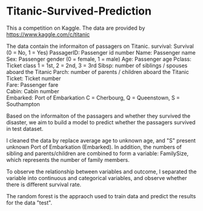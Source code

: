 # Titanic-Survived-Prediction
This a competition on Kaggle.
The data are provided by https://www.kaggle.com/c/titanic

The data contain the informaiton of passagers on Titanic.
survival:	Survival	(0 = No, 1 = Yes)
PassagerID: Passenger id number
Name: Passenger name
Sex: Passenger gender	 (0 = female, 1 = male)
Age: Passenger age
Pclass:	Ticket class	1 = 1st, 2 = 2nd, 3 = 3rd
Sibsp: number of siblings / spouses aboard the Titanic
Parch: number of parents / children aboard the Titanic	
Ticket:	Ticket number	
Fare:	Passenger fare	
Cabin:	Cabin number	
Embarked:	Port of Embarkation	C = Cherbourg, Q = Queenstown, S = Southampton


Based on the informaiton of the passagers and whether they survived the disaster, we aim to build a model to predict whether the passagers survived in test dataset.

I cleaned the data by replace average age to unknown age, and "S" present unknown Port of Embarkation (Embarked).
In addition, the numbers of sibling and parents/children are combined to form a variable: FamilySize, which represents the number of family members.

To observe the relationship between variables and outcome, I separated the variable into continuous and categorical variables, and observe whether there is different survival rate.

The random forest is the appraoch used to train data and predict the results for the data "test".
